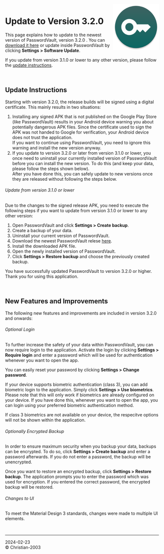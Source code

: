 <img src="../img/icon.png" height="150" align="right"/>

# Update to Version 3.2.0
This page explains how to update to the newest version of PasswordVault, version 3.2.0 . You can [download it here](https://github.com/Christian-2003/password-vault/releases/tag/v3.2.0) or update inside PasswordVault by clicking **Settings > Software Update**.

If you update from version 3.1.0 or lower to any other version, please follow the [update instructions](#update-from-version-310-or-lower).

<br>

## Update Instructions
Starting with version 3.2.0, the release builds will be signed using a digital certificate. This mainly results in two situations:

1. Installing any signed APK that is not published on the Google Play Store (like PasswordVault) results in your Android device warning you about potentially dangerous APK files. Since the certificate used to sign the APK was not handed to Google for verification, your Android device does not trust the application.  
If you want to continue using PasswordVault, you need to ignore this warning and install the new version anyway.
2. If you update to version 3.2.0 or later from version 3.1.0 or lower, you once need to uninstall your currently installed version of PasswordVault before you can install the new version. To do this (and keep your data, please follow the steps shown below).  
After you have done this, you can safely update to new versions once they are released without following the steps below.

###### Update from version 3.1.0 or lower
Due to the changes to the signed release APK, you need to execute the following steps if you want to update from version 3.1.0 or lower to any other version:

1. Open PasswordVault and click **Settings > Create backup**.
2. Create a backup of your data.
3. Uninstall your current version of PasswordVault.
4. Download the newest PasswordVault relese [here](https://github.com/Christian-2003/password-vault/releases/latest).
5. Install the downloaded APK file.
6. Open the newly installed version of PasswordVault.
7. Click **Settings > Restore backup** and choose the previously created backup.

You have successfully updated PasswordVault to version 3.2.0 or higher. Thank you for using this application.

<br>

## New Features and Improvements
The following new features and improvements are included in version 3.2.0 and onwards:

###### Optional Login
To further increase the safety of your data within PasswordVault, you can now require login to the application. Activate the login by clicking **Settings > Require login** and enter a password which will be used for authentication whenever you want to open the app.

You can easily reset your password by clicking **Settings > Change password**.

If your device supports biometric authentication (class 3), you can add biometric login to the application. Simply click **Settings > Use biometrics**. Please note that this will only work if biometrics are already configured on your device. If you have done this, whenever you want to open the app, you can login using your preferred biometric authentication method.

If class 3 biometrics are not available on your device, the respecitve options will not be shown within the application.


###### Optionally Encrypted Backup
In order to ensure maximum security when you backup your data, backups can be encrypted. To do so, click **Settings > Create backup** and enter a password afterwards. If you do not enter a password, the backup will be unencrypted.

Once you want to restore an encrypted backup, click **Settings > Restore backup**. The application prompts you to enter the password which was used for encryption. If you entered the correct password, the encrypted backup will be restored.


###### Changes to UI
To meet the Material Design 3 standards, changes were made to multiple UI elements.

<br>

***
2024-02-23  
&copy; Christian-2003

